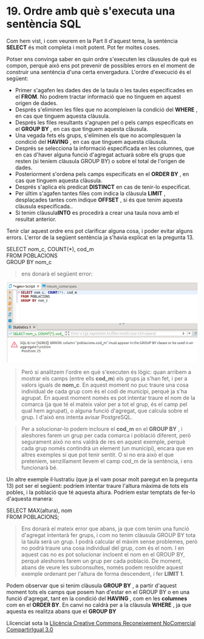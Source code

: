 # 19\. Ordre amb què s'executa una sentència SQL

Com hem vist, i com veurem en la Part II d'aquest tema, la sentència
**SELECT** és molt completa i molt potent. Pot fer moltes coses.

Potser ens convinga saber en quin ordre s'executen les clàusules de què es
compon, perquè això ens pot prevenir de possibles errors en el moment de
construir una sentència d'una certa envergadura. L'ordre d'execució és el
següent:

  * Primer s'agafen les dades des de la taula o les taules especificades en el **FROM**. No podrem tractar informació que no tinguem en aquest origen de dades.
  * Després s'eliminen les files que no acompleixen la condició del **WHERE** , en cas que tinguem aquesta clàusula.
  * Després les files resultants s'agrupen pel o pels camps especificats en el **GROUP BY** , en cas que tinguem aquesta clàusula.
  * Una vegada fets els grups, s'eliminen els que no acomplesquen la condició del **HAVING** , en cas que tinguem aquesta clàusula.
  * Després se selecciona la informació especificada en les columnes, que en cas d'haver alguna funció d'agregat actuarà sobre els grups que resten (si teníem clàusula GROUP BY) o sobre el total de l'origen de dades.
  * Posteriorment s'ordena pels camps especificats en el **ORDER BY** , en cas que tinguem aquesta clàusula.
  * Després s'aplica els predicat **DISTINCT** en cas de tenir-lo especificat.
  * Per últim s'agafen tantes files com indica la clàusula **LIMIT** , desplaçades tantes com indique **OFFSET** , si és que tenim aquesta clàusula especificada..
  * Si tenim clàusula**INTO** es procedirà a crear una taula nova amb el resultat anterior.

Tenir clar aquest ordre ens pot clarificar alguna cosa, i poder evitar alguns
errors. L'error de la següent sentència ja s'havia explicat en la pregunta 13.

SELECT nom_c, COUNT(*), cod_m  
FROM POBLACIONS  
GROUP BY nom_c

> ens donarà el següent error:

![](T6_1_19_1.png)

> Però si analitzem l'ordre en què s'executen és lògic: quan arribem a mostrar
> els camps (entre ells **cod_m**) els grups ja s'han fet, i per a valors
> iguals de **nom_c**. En aquest moment no puc traure una cosa individual de
> cada grup com és el codi de municipi, perquè ja s'ha agrupat. En aquest
> moment només es pot intentar traure el nom de la comarca (ja que té el
> mateix valor per a tot el grup, és el camp pel qual hem agrupat), o alguna
> funció d'agregat, que calcula sobre el grup. I d'això ens intenta avisar
> PostgreSQL.

> Per a solucionar-lo podem incloure el **cod_m** en el **GROUP BY** , i
> aleshores farem un grup per cada comarca i població diferent, però
> segurament això no ens valdrà de res en aquest exemple, perquè cada grup
> només contindrà un element (un municipi), encara que en altres exemples sí
> que pot tenir sentit. O si no era això el que preteníem, senzillament llevem
> el camp cod_m de la sentència, i ens funcionarà bé.

Un altre exemple il·lustratiu (que ja el vam posar molt paregut en la pregunta
13) pot ser el següent: podríem intentar traure l'altura màxima de tots els
pobles, i la població que té aquesta altura. Podríem estar temptats de fer-lo
d'aquesta manera:

SELECT MAX(altura), nom  
FROM POBLACIONS;

> Ens donarà el mateix error que abans, ja que com tenim una funció d'agregat
> intentarà fer grups, i com no tenim clàusula GROUP BY tota la taula serà un
> grup. I podrà calcular el màxim sense problemes, però no podrà traure una
> cosa individual del grup, com és el nom. I en aquest cas no es pot
> solucionar incloent el nom en el GROUP BY, perquè aleshores farem un grup
> per cada població. De moment, abans de veure les subconsultes, només podem
> resoldre aquest exemple ordenant per l'altura de forma descendent, i fer
> **LIMIT 1**.

Podem observar que si tenim clàusula **GROUP BY** , a partir d'aquest moment
tots els camps que posem han d'estar en el GROUP BY o en una funció d'agregat,
tant en la condició del **HAVING** , com en les **columnes** com en el **ORDER
BY**. En canvi no caldrà per a la clàusula **WHERE** , ja que aquesta es
realitza abans que el **GROUP BY**



Llicenciat sota la  [Llicència Creative Commons Reconeixement NoComercial
CompartirIgual 3.0](http://creativecommons.org/licenses/by-nc-sa/3.0/)

